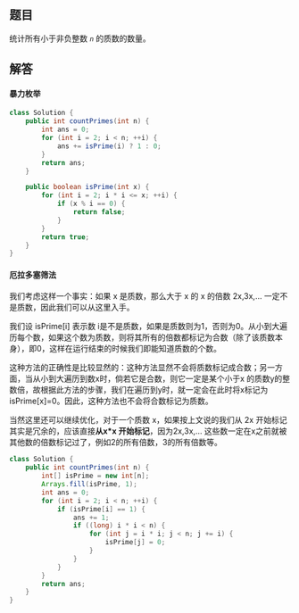 ## 题目

统计所有小于非负整数 *`n`* 的质数的数量。

## 解答

#### 暴力枚举

~~~java
class Solution {
    public int countPrimes(int n) {
        int ans = 0;
        for (int i = 2; i < n; ++i) {
            ans += isPrime(i) ? 1 : 0;
        }
        return ans;
    }

    public boolean isPrime(int x) {
        for (int i = 2; i * i <= x; ++i) {
            if (x % i == 0) {
                return false;
            }
        }
        return true;
    }
}
~~~

#### 厄拉多塞筛法

我们考虑这样一个事实：如果 x 是质数，那么大于 x 的 x 的倍数 2x,3x,… 一定不是质数，因此我们可以从这里入手。

我们设 isPrime[i] 表示数 i是不是质数，如果是质数则为1，否则为0。从小到大遍历每个数，如果这个数为质数，则将其所有的倍数都标记为合数（除了该质数本身），即0，这样在运行结束的时候我们即能知道质数的个数。

这种方法的正确性是比较显然的：这种方法显然不会将质数标记成合数；另一方面，当从小到大遍历到数x时，倘若它是合数，则它一定是某个小于x 的质数y的整数倍，故根据此方法的步骤，我们在遍历到y时，就一定会在此时将x标记为isPrime[x]=0。因此，这种方法也不会将合数标记为质数。

当然这里还可以继续优化，对于一个质数 x，如果按上文说的我们从 2x 开始标记其实是冗余的，应该直接**从x*x 开始标记**，因为2x,3x,… 这些数一定在x之前就被其他数的倍数标记过了，例如2的所有倍数，3的所有倍数等。

~~~java
class Solution {
    public int countPrimes(int n) {
        int[] isPrime = new int[n];
        Arrays.fill(isPrime, 1);
        int ans = 0;
        for (int i = 2; i < n; ++i) {
            if (isPrime[i] == 1) {
                ans += 1;
                if ((long) i * i < n) {
                    for (int j = i * i; j < n; j += i) {
                        isPrime[j] = 0;
                    }
                }
            }
        }
        return ans;
    }
}
~~~

